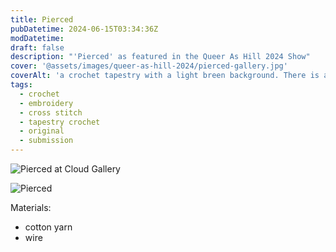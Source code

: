 ```yaml
---
title: Pierced
pubDatetime: 2024-06-15T03:34:36Z
modDatetime:
draft: false
description: "'Pierced' as featured in the Queer As Hill 2024 Show"
cover: '@assets/images/queer-as-hill-2024/pierced-gallery.jpg'
coverAlt: 'a crochet tapestry with a light breen background. There is an ear defined using embroidery and crochet, with crocheted piercings going through the tapestry.'
tags:
  - crochet
  - embroidery
  - cross stitch
  - tapestry crochet
  - original
  - submission
---
```


![Pierced at Cloud Gallery](@assets/images/queer-as-hill-2024/pierced-gallery.jpg)

![Pierced](@assets/images/queer-as-hill-2024/pierced.jpg)

Materials:

- cotton yarn
- wire
